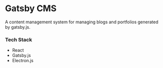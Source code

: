 # Gatsby CMS
A content management system for managing blogs and portfolios generated by gatsby.js.

### Tech Stack
- React
- Gatsby.js
- Electron.js